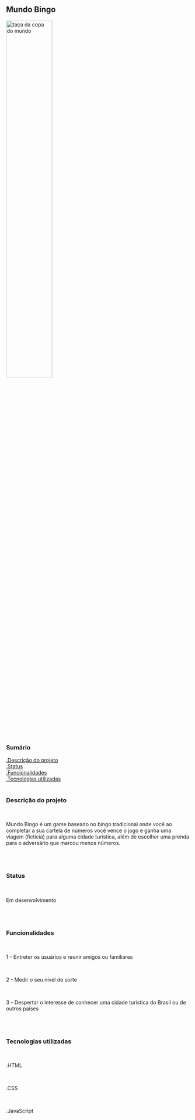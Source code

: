 <h2>Mundo Bingo</h2>

<img style="width: 50%;" src="http://bnldata.com.br/wp-content/uploads/2020/07/Bingo_77.jpg" alt="taça da copa do mundo">

<h3>Sumário</h3>

<a href="#desc">.Descrição do projeto</a> <br>
<a href="#status">.Status</a> <br>
<a href="#func">.Funcionalidades</a> <br>
<a href="#techs">.Tecnologias utilizadas</a> <br> <br>



<h3 id="desc">Descrição do projeto</h3><br>

<p> Mundo Bingo é um game baseado no bingo tradicional onde você ao completar a sua cartela de números você vence o jogo e ganha uma viagem (fictícia) para alguma cidade turística, além de escolher uma prenda para o adversário que marcou menos números.
    
</p> <br> <br>


<h3 id="status">Status</h3> <br>

<p>Em desenvolvimento</p> <br><br>


<h3 id="func">Funcionalidades</h3> <br>

<p>1 - Entreter os usuários e reunir amigos ou familiares</p><br>
<p>2 - Medir o seu nível de sorte</p><br>
<p>3 - Despertar o interesse de conhecer uma cidade turística do Brasil ou de outros países</p> <br> <br>

<h3 id="techs">Tecnologias utilizadas</h3> <br>

<p>.HTML</p> <br>
<p>.CSS</p> <br>
<p>.JavaScript</p> <br>